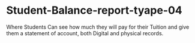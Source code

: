 # Student-Balance-report-tyape-04
Where Students Can see how much they will pay for their Tuition and give them a statement of account, both Digital and physical records.

